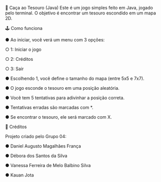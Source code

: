 🎯 Caça ao Tesouro (Java)
Este é um jogo simples feito em Java, jogado pelo terminal. O objetivo é encontrar um
tesouro escondido em um mapa 2D.

🕹 Como funciona

● Ao iniciar, você verá um menu com 3 opções:

○ 1: Iniciar o jogo

○ 2: Créditos

○ 3: Sair

● Escolhendo 1, você define o tamanho do mapa (entre 5x5 e 7x7).

● O jogo esconde o tesouro em uma posição aleatória.

● Você tem 5 tentativas para adivinhar a posição correta.

● Tentativas erradas são marcadas com *.

● Se encontrar o tesouro, ele será marcado com X.

📓 Créditos

Projeto criado pelo Grupo 04:

● Daniel Augusto Magalhães França

● Débora dos Santos da Silva

● Vanessa Ferreira de Melo Balbino Silva

● Kauan Jota
